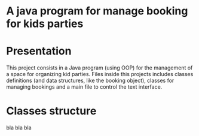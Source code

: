 # A java program for manage booking for kids parties

# Presentation 

This project consists in a Java program (using OOP) for the management of a space for organizing kid parties. Files inside this projects includes classes definitions (and data structures, like the booking object), classes for managing bookings and a main file to control the text interface.

# Classes structure

bla bla bla
